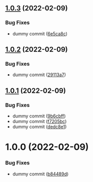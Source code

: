 ## [1.0.3](https://github.com/nontangent/nx-ddd/compare/v1.0.2...v1.0.3) (2022-02-09)


### Bug Fixes

* dummy commit ([6e5ca8c](https://github.com/nontangent/nx-ddd/commit/6e5ca8c7dd84539c91298fe4fb016cb41816b290))

## [1.0.2](https://github.com/nontangent/nx-ddd/compare/v1.0.1...v1.0.2) (2022-02-09)


### Bug Fixes

* dummy commit ([29113a7](https://github.com/nontangent/nx-ddd/commit/29113a78cc8ce6a2d6199c5319e0bcf922ecf964))

## [1.0.1](https://github.com/nontangent/nx-ddd/compare/v1.0.0...v1.0.1) (2022-02-09)


### Bug Fixes

* dummy commit ([9b6cbff](https://github.com/nontangent/nx-ddd/commit/9b6cbff5a1ebfef3a13c970b84b89bcc2637c053))
* dummy commit ([f7205bc](https://github.com/nontangent/nx-ddd/commit/f7205bc654b6deaac32974ca5183f08e2cc50c00))
* dummy commit ([dedc8e1](https://github.com/nontangent/nx-ddd/commit/dedc8e120eddc5f6979260ddcb0c06377cd3d07a))

# 1.0.0 (2022-02-09)


### Bug Fixes

* dummy commit ([b84489d](https://github.com/nontangent/nx-ddd/commit/b84489def9a61a2f3cebd381bd1ee8d79d2bd2e5))
